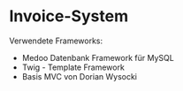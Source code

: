 # Invoice-System

Verwendete Frameworks:

- Medoo Datenbank Framework für MySQL
- Twig - Template Framework
- Basis MVC von Dorian Wysocki
